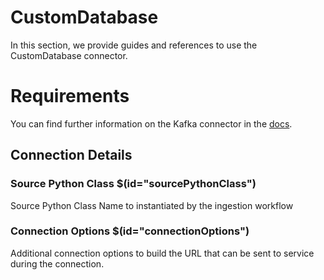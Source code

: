 # CustomDatabase

In this section, we provide guides and references to use the CustomDatabase connector.

# Requirements
<!-- to be updated -->
You can find further information on the Kafka connector in the [docs](https://docs.open-metadata.org/connectors/database/customdatabase).

## Connection Details

### Source Python Class $(id="sourcePythonClass")

Source Python Class Name to instantiated by the ingestion workflow
<!-- sourcePythonClass to be updated -->

### Connection Options $(id="connectionOptions")

Additional connection options to build the URL that can be sent to service during the connection.
<!-- connectionOptions to be updated -->

